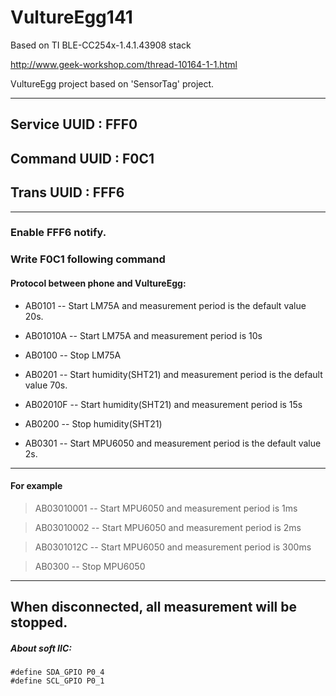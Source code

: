 # VultureEgg141
Based on TI BLE-CC254x-1.4.1.43908 stack

http://www.geek-workshop.com/thread-10164-1-1.html

VultureEgg project based on 'SensorTag' project.

***
## Service UUID : FFF0

## Command UUID : F0C1

## Trans   UUID : FFF6

***

### Enable FFF6 notify.

### Write F0C1 following command

#### Protocol between phone and VultureEgg:

- AB0101 -- Start LM75A and measurement period is the default value 20s.

- AB01010A -- Start LM75A and measurement period is 10s

- AB0100 -- Stop LM75A

- AB0201 -- Start humidity(SHT21) and measurement period is the default value 70s.

- AB02010F -- Start humidity(SHT21) and measurement period is 15s

- AB0200 -- Stop humidity(SHT21)

- AB0301 -- Start MPU6050 and measurement period is the default value 2s.

---
#### For example
> AB03010001 -- Start MPU6050 and measurement period is 1ms

> AB03010002 -- Start MPU6050 and measurement period is 2ms

> AB0301012C -- Start MPU6050 and measurement period is 300ms

> AB0300 -- Stop MPU6050

---
When disconnected, all measurement will be stopped.
---

##### About soft IIC:
```
#define SDA_GPIO P0_4
#define SCL_GPIO P0_1
```
